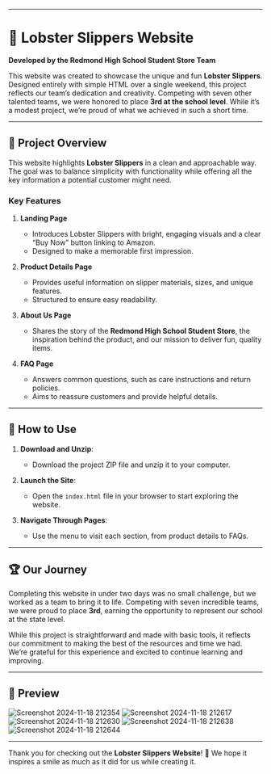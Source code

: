 
---

# 🦞 Lobster Slippers Website  
**Developed by the Redmond High School Student Store Team**  

This website was created to showcase the unique and fun **Lobster Slippers**. Designed entirely with simple HTML over a single weekend, this project reflects our team’s dedication and creativity. Competing with seven other talented teams, we were honored to place **3rd at the school level**. While it’s a modest project, we’re proud of what we achieved in such a short time.  

---

## 📖 **Project Overview**  
This website highlights **Lobster Slippers** in a clean and approachable way. The goal was to balance simplicity with functionality while offering all the key information a potential customer might need.  

### **Key Features**  
1. **Landing Page**  
   - Introduces Lobster Slippers with bright, engaging visuals and a clear “Buy Now” button linking to Amazon.  
   - Designed to make a memorable first impression.  

2. **Product Details Page**  
   - Provides useful information on slipper materials, sizes, and unique features.  
   - Structured to ensure easy readability.  

3. **About Us Page**  
   - Shares the story of the **Redmond High School Student Store**, the inspiration behind the product, and our mission to deliver fun, quality items.  

4. **FAQ Page**  
   - Answers common questions, such as care instructions and return policies.  
   - Aims to reassure customers and provide helpful details.  

---

## 🚀 **How to Use**  
1. **Download and Unzip**:  
   - Download the project ZIP file and unzip it to your computer.  

2. **Launch the Site**:  
   - Open the `index.html` file in your browser to start exploring the website.  

3. **Navigate Through Pages**:  
   - Use the menu to visit each section, from product details to FAQs.  

---

## 🏆 **Our Journey**  
Completing this website in under two days was no small challenge, but we worked as a team to bring it to life. Competing with seven incredible teams, we were proud to place **3rd**, earning the opportunity to represent our school at the state level.  

While this project is straightforward and made with basic tools, it reflects our commitment to making the best of the resources and time we had. We’re grateful for this experience and excited to continue learning and improving.  

---

## 📸 **Preview**  
![Screenshot 2024-11-18 212354](https://github.com/user-attachments/assets/47c7773b-d5de-4adc-a642-c935c3ad7fd6)
![Screenshot 2024-11-18 212617](https://github.com/user-attachments/assets/72f7cdda-99a9-40db-8c1e-6a3e152f5f1e)
![Screenshot 2024-11-18 212630](https://github.com/user-attachments/assets/73009663-1983-42fd-b17b-695248f10846)
![Screenshot 2024-11-18 212638](https://github.com/user-attachments/assets/9a400eb3-687e-4992-a1e5-464cf02476b0)
![Screenshot 2024-11-18 212644](https://github.com/user-attachments/assets/3109346c-5cea-4155-be93-156de1c1e332)



---

Thank you for checking out the **Lobster Slippers Website**! 🦞 We hope it inspires a smile as much as it did for us while creating it.
